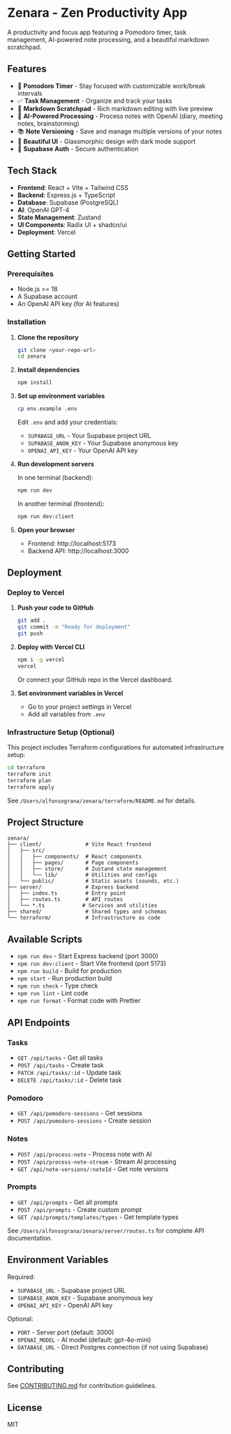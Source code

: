 # Zenara - Zen Productivity App

A productivity and focus app featuring a Pomodoro timer, task management, AI-powered note processing, and a beautiful markdown scratchpad.

## Features

- 🍅 **Pomodoro Timer** - Stay focused with customizable work/break intervals
- ✅ **Task Management** - Organize and track your tasks
- 📝 **Markdown Scratchpad** - Rich markdown editing with live preview
- 🤖 **AI-Powered Processing** - Process notes with OpenAI (diary, meeting notes, brainstorming)
- 📚 **Note Versioning** - Save and manage multiple versions of your notes
- 🎨 **Beautiful UI** - Glassmorphic design with dark mode support
- 🔐 **Supabase Auth** - Secure authentication

## Tech Stack

- **Frontend**: React + Vite + Tailwind CSS
- **Backend**: Express.js + TypeScript
- **Database**: Supabase (PostgreSQL)
- **AI**: OpenAI GPT-4
- **State Management**: Zustand
- **UI Components**: Radix UI + shadcn/ui
- **Deployment**: Vercel

## Getting Started

### Prerequisites

- Node.js >= 18
- A Supabase account
- An OpenAI API key (for AI features)

### Installation

1. **Clone the repository**
   ```bash
   git clone <your-repo-url>
   cd zenara
   ```

2. **Install dependencies**
   ```bash
   npm install
   ```

3. **Set up environment variables**
   ```bash
   cp env.example .env
   ```
   
   Edit `.env` and add your credentials:
   - `SUPABASE_URL` - Your Supabase project URL
   - `SUPABASE_ANON_KEY` - Your Supabase anonymous key
   - `OPENAI_API_KEY` - Your OpenAI API key

4. **Run development servers**
   
   In one terminal (backend):
   ```bash
   npm run dev
   ```
   
   In another terminal (frontend):
   ```bash
   npm run dev:client
   ```

5. **Open your browser**
   - Frontend: http://localhost:5173
   - Backend API: http://localhost:3000

## Deployment

### Deploy to Vercel

1. **Push your code to GitHub**
   ```bash
   git add .
   git commit -m "Ready for deployment"
   git push
   ```

2. **Deploy with Vercel CLI**
   ```bash
   npm i -g vercel
   vercel
   ```

   Or connect your GitHub repo in the Vercel dashboard.

3. **Set environment variables in Vercel**
   - Go to your project settings in Vercel
   - Add all variables from `.env`

### Infrastructure Setup (Optional)

This project includes Terraform configurations for automated infrastructure setup:

```bash
cd terraform
terraform init
terraform plan
terraform apply
```

See `/Users/alfonsograna/zenara/terraform/README.md` for details.

## Project Structure

```
zenara/
├── client/              # Vite React frontend
│   ├── src/
│   │   ├── components/  # React components
│   │   ├── pages/       # Page components
│   │   ├── store/       # Zustand state management
│   │   └── lib/         # Utilities and configs
│   └── public/          # Static assets (sounds, etc.)
├── server/              # Express backend
│   ├── index.ts         # Entry point
│   ├── routes.ts        # API routes
│   └── *.ts            # Services and utilities
├── shared/              # Shared types and schemas
└── terraform/           # Infrastructure as code

```

## Available Scripts

- `npm run dev` - Start Express backend (port 3000)
- `npm run dev:client` - Start Vite frontend (port 5173)
- `npm run build` - Build for production
- `npm start` - Run production build
- `npm run check` - Type check
- `npm run lint` - Lint code
- `npm run format` - Format code with Prettier

## API Endpoints

### Tasks
- `GET /api/tasks` - Get all tasks
- `POST /api/tasks` - Create task
- `PATCH /api/tasks/:id` - Update task
- `DELETE /api/tasks/:id` - Delete task

### Pomodoro
- `GET /api/pomodoro-sessions` - Get sessions
- `POST /api/pomodoro-sessions` - Create session

### Notes
- `POST /api/process-note` - Process note with AI
- `POST /api/process-note-stream` - Stream AI processing
- `GET /api/note-versions/:noteId` - Get note versions

### Prompts
- `GET /api/prompts` - Get all prompts
- `POST /api/prompts` - Create custom prompt
- `GET /api/prompts/templates/types` - Get template types

See `/Users/alfonsograna/zenara/server/routes.ts` for complete API documentation.

## Environment Variables

Required:
- `SUPABASE_URL` - Supabase project URL
- `SUPABASE_ANON_KEY` - Supabase anonymous key
- `OPENAI_API_KEY` - OpenAI API key

Optional:
- `PORT` - Server port (default: 3000)
- `OPENAI_MODEL` - AI model (default: gpt-4o-mini)
- `DATABASE_URL` - Direct Postgres connection (if not using Supabase)

## Contributing

See [CONTRIBUTING.md](CONTRIBUTING.md) for contribution guidelines.

## License

MIT
